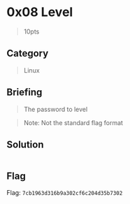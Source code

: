 # 0x08 Level
> 10pts

## Category
> Linux

## Briefing
> The password to level

> Note: Not the standard flag format

## Solution
```console

```

## Flag
Flag: `7cb1963d316b9a302cf6c204d35b7302`